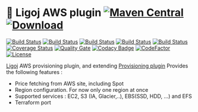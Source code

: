# :link: Ligoj AWS plugin [![Maven Central](https://maven-badges.herokuapp.com/maven-central/org.ligoj.plugin/plugin-prov-aws/badge.svg)](https://maven-badges.herokuapp.com/maven-central/org.ligoj.plugin/plugin-prov-aws) [![Download](https://api.bintray.com/packages/ligoj/maven-repo/plugin-prov-aws/images/download.svg) ](https://bintray.com/ligoj/maven-repo/plugin-prov-aws/_latestVersion)

[![Build Status](https://travis-ci.org/ligoj/plugin-prov-aws.svg?branch=master)](https://travis-ci.org/ligoj/plugin-prov-aws)
[![Build Status](https://circleci.com/gh/ligoj/plugin-prov-aws.svg?style=svg)](https://circleci.com/gh/ligoj/plugin-prov-aws)
[![Build Status](https://codeship.com/projects/a8c64bc0-05c9-0135-5add-32bab775782c/status?branch=master)](https://codeship.com/projects/213622)
[![Build Status](https://semaphoreci.com/api/v1/ligoj/plugin-prov-aws/branches/master/shields_badge.svg)](https://semaphoreci.com/ligoj/plugin-prov-aws)
[![Build Status](https://ci.appveyor.com/api/projects/status/5926fmf0p5qp9j16/branch/master?svg=true)](https://ci.appveyor.com/project/ligoj/plugin-prov-aws/branch/master)
[![Coverage Status](https://coveralls.io/repos/github/ligoj/plugin-prov-aws/badge.svg?branch=master)](https://coveralls.io/github/ligoj/plugin-prov-aws?branch=master)
[![Quality Gate](https://sonarcloud.io/api/badges/gate?key=org.ligoj.plugin:plugin-prov-aws)](https://sonarcloud.io/dashboard/index/org.ligoj.plugin:plugin-prov-aws)
[![Codacy Badge](https://api.codacy.com/project/badge/Grade/7972cb9a10d54d119b8c434fef8d4013)](https://www.codacy.com/app/ligoj/plugin-prov-aws?utm_source=github.com&amp;utm_medium=referral&amp;utm_content=ligoj/plugin-prov-aws&amp;utm_campaign=Badge_Grade)
[![CodeFactor](https://www.codefactor.io/repository/github/ligoj/plugin-prov-aws/badge)](https://www.codefactor.io/repository/github/ligoj/plugin-prov-aws)
[![License](http://img.shields.io/:license-mit-blue.svg)](http://fabdouglas.mit-license.org/)

[Ligoj](https://github.com/ligoj/ligoj) AWS provisioning plugin, and extending [Provisioning plugin](https://github.com/ligoj/plugin-prov)
Provides the following features :
- Price fetching from AWS site, including Spot
- Region configuration. For now only one region at once
- Supported services : EC2, S3 (IA, Glacier,..), EBS(SSD, HDD, ...) and EFS
- Terraform port 
